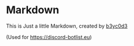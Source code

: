 # Markdown
This is Just a little Markdown, created by [b3yc0d3](https://github.com/b3yc0d3)

(Used for https://discord-botlist.eu)
